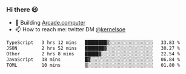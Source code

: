 ### Hi there 😃

- 🔨 Building [Arcade.computer](https://arcade.computer)
- 📫 How to reach me: twitter DM [@kernelsoe](https://twitter.com/kernelsoe)

<!--START_SECTION:waka-->

```txt
TypeScript   3 hrs 12 mins   ████████▒░░░░░░░░░░░░░░░░   33.83 %
JSON         2 hrs 52 mins   ███████▓░░░░░░░░░░░░░░░░░   30.27 %
Other        2 hrs 8 mins    █████▓░░░░░░░░░░░░░░░░░░░   22.54 %
JavaScript   38 mins         █▓░░░░░░░░░░░░░░░░░░░░░░░   06.84 %
TOML         10 mins         ▒░░░░░░░░░░░░░░░░░░░░░░░░   01.80 %
```

<!--END_SECTION:waka-->
